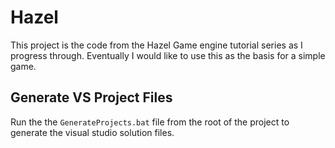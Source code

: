 # Hazel
This project is the code from the Hazel Game engine tutorial series as I progress through. Eventually I would like to use this as the basis for a simple game.
## Generate VS Project Files
Run the the `GenerateProjects.bat` file from the root of the project to generate the visual studio solution files.